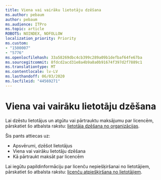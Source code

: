 ```yaml
---
title: Viena vai vairāku lietotāju dzēšana
ms.author: pebaum
author: pebaum
ms.audience: ITPro
ms.topic: article
ROBOTS: NOINDEX, NOFOLLOW
localization_priority: Priority
ms.custom:
- "1500007"
- "5776"
ms.openlocfilehash: 33a58269dbc4cb399c289a09b1defbaf64fe67ba
ms.sourcegitcommit: 8fdcd2acd31e8a4b9a8a0b91674f397d2f7889c1
ms.translationtype: MT
ms.contentlocale: lv-LV
ms.lasthandoff: 06/03/2020
ms.locfileid: "44569271"
---
```

# <a name="delete-one-or-more-users"></a>Viena vai vairāku lietotāju dzēšana

Lai dzēstu lietotājus un atgūtu vai pārtrauktu maksājumu par licencēm, pārskatiet šo atbalsta rakstu: [lietotāja dzēšana no organizācijas](https://docs.microsoft.com/microsoft-365/admin/add-users/delete-a-user?view=o365-worldwide).

Šis pants attiecas uz:

- Apsvērumi, dzēšot lietotājus
- Viena vai vairāku lietotāju dzēšana
- Kā pārtraukt maksāt par licencēm

Lai iegūtu papildinformāciju par licenču nepiešķiršanai no lietotājiem, pārskatiet šo atbalsta rakstu: [licenču atpiešķiršana no lietotājiem](https://docs.microsoft.com/microsoft-365/admin/manage/remove-licenses-from-users?view=o365-worldwide).